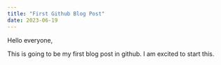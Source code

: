 ```yaml
---
title: "First Github Blog Post"
date: 2023-06-19
---
```


Hello everyone, 

This is going to be my first blog post in github. I am excited to start this. 
